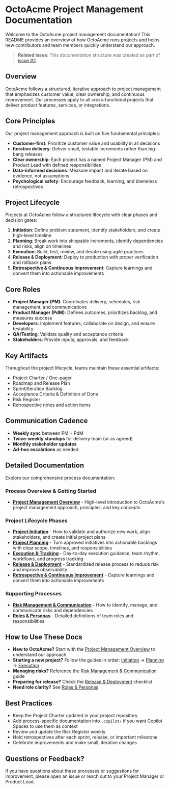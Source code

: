 # OctoAcme Project Management Documentation

Welcome to the OctoAcme project management documentation! This README provides an overview of how OctoAcme runs projects and helps new contributors and team members quickly understand our approach.

> **Related Issue**: This documentation structure was created as part of [issue #2](https://github.com/harishThadka/skills-scale-institutional-knowledge-using-copilot-spaces/issues/2).

## Overview

OctoAcme follows a structured, iterative approach to project management that emphasizes customer value, clear ownership, and continuous improvement. Our processes apply to all cross-functional projects that deliver product features, services, or integrations.

## Core Principles

Our project management approach is built on five fundamental principles:

- **Customer-first**: Prioritize customer value and usability in all decisions
- **Iterative delivery**: Deliver small, testable increments rather than big-bang releases
- **Clear ownership**: Each project has a named Project Manager (PM) and Product Lead with defined responsibilities
- **Data-informed decisions**: Measure impact and iterate based on evidence, not assumptions
- **Psychological safety**: Encourage feedback, learning, and blameless retrospectives

## Project Lifecycle

Projects at OctoAcme follow a structured lifecycle with clear phases and decision gates:

1. **Initiation**: Define problem statement, identify stakeholders, and create high-level timeline
2. **Planning**: Break work into shippable increments, identify dependencies and risks, align on timelines
3. **Execution**: Build, test, review, and iterate using agile practices
4. **Release & Deployment**: Deploy to production with proper verification and rollback plans
5. **Retrospective & Continuous Improvement**: Capture learnings and convert them into actionable improvements

## Core Roles

- **Project Manager (PM)**: Coordinates delivery, schedules, risk management, and communications
- **Product Manager (PdM)**: Defines outcomes, prioritizes backlog, and measures success
- **Developers**: Implement features, collaborate on design, and ensure testability
- **QA/Testing**: Validate quality and acceptance criteria
- **Stakeholders**: Provide inputs, approvals, and feedback

## Key Artifacts

Throughout the project lifecycle, teams maintain these essential artifacts:

- Project Charter / One-pager
- Roadmap and Release Plan
- Sprint/Iteration Backlog
- Acceptance Criteria & Definition of Done
- Risk Register
- Retrospective notes and action items

## Communication Cadence

- **Weekly sync** between PM + PdM
- **Twice-weekly standups** for delivery team (or as agreed)
- **Monthly stakeholder updates**
- **Ad-hoc escalations** as needed

## Detailed Documentation

Explore our comprehensive process documentation:

### Process Overview & Getting Started
- **[Project Management Overview](octoacme-project-management-overview.md)** - High-level introduction to OctoAcme's project management approach, principles, and key concepts

### Project Lifecycle Phases
- **[Project Initiation](octoacme-project-initiation.md)** - How to validate and authorize new work, align stakeholders, and create initial project plans
- **[Project Planning](octoacme-project-planning.md)** - Turn approved initiatives into actionable backlogs with clear scope, timelines, and responsibilities
- **[Execution & Tracking](octoacme-execution-and-tracking.md)** - Day-to-day execution guidance, team rhythm, workflows, and progress tracking
- **[Release & Deployment](octoacme-release-and-deployment.md)** - Standardized release process to reduce risk and improve observability
- **[Retrospective & Continuous Improvement](octoacme-retrospective-and-continuous-improvement.md)** - Capture learnings and convert them into actionable improvements

### Supporting Processes
- **[Risk Management & Communication](octoacme-risks-and-communication.md)** - How to identify, manage, and communicate risks and dependencies
- **[Roles & Personas](octoacme-roles-and-personas.md)** - Detailed definitions of team roles and responsibilities

## How to Use These Docs

- **New to OctoAcme?** Start with the [Project Management Overview](octoacme-project-management-overview.md) to understand our approach
- **Starting a new project?** Follow the guides in order: [Initiation](octoacme-project-initiation.md) → [Planning](octoacme-project-planning.md) → [Execution](octoacme-execution-and-tracking.md)
- **Managing risks?** Reference the [Risk Management & Communication](octoacme-risks-and-communication.md) guide
- **Preparing for release?** Check the [Release & Deployment](octoacme-release-and-deployment.md) checklist
- **Need role clarity?** See [Roles & Personas](octoacme-roles-and-personas.md)

## Best Practices

- Keep the Project Charter updated in your project repository
- Add process-specific documentation into `.copilot/` if you want Copilot Spaces to use them as context
- Review and update the Risk Register weekly
- Hold retrospectives after each sprint, release, or important milestone
- Celebrate improvements and make small, iterative changes

## Questions or Feedback?

If you have questions about these processes or suggestions for improvement, please open an issue or reach out to your Project Manager or Product Lead.
